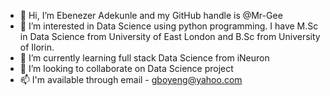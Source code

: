 - 👋 Hi, I’m Ebenezer Adekunle and my GitHub handle is @Mr-Gee
- 👀 I’m interested in Data Science using python programming. I have M.Sc in Data Science from University of East London and B.Sc from University of Ilorin. 
- 🌱 I’m currently learning full stack Data Science from iNeuron
- 💞️ I’m looking to collaborate on Data Science project
- 📫 I'm available through email - gboyeng@yahoo.com 

<!---
Mr-Gee/Mr-Gee is a ✨ special ✨ repository because its `README.md` (this file) appears on your GitHub profile.
You can click the Preview link to take a look at your changes.
--->
